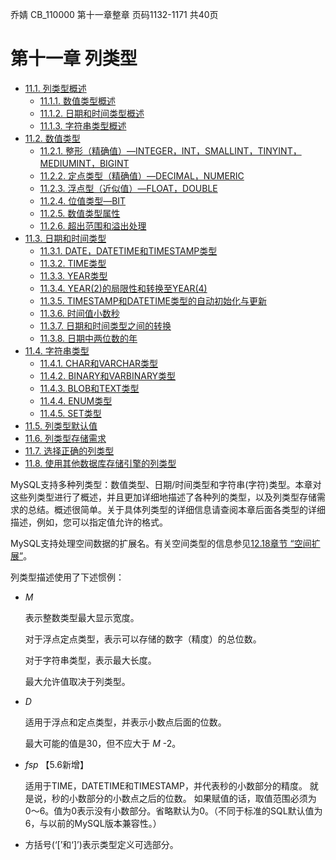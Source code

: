 乔婧 CB_110000 第十一章整章 页码1132-1171 共40页

# 第十一章 列类型

* [11.1. 列类型概述](./11.1.0_Data_Type_Overview.md)
  - [11.1.1. 数值类型概述](./11.1.1_Numeric_Type_Overview.md)
  - [11.1.2. 日期和时间类型概述](./11.1.2_Date_and_Time_Type_Overview.md)
  - [11.1.3. 字符串类型概述](./11.1.3_String_Type_Overview.md)
* [11.2. 数值类型](./11.2.0_Numeric_Types.md)
  - [11.2.1. 整形（精确值）—INTEGER，INT，SMALLINT，TINYINT，MEDIUMINT，BIGINT](./11.2.1_Integer_Types_ExactValue_INTEGER_INT_SMALLINT_TINYINT_MEDIUMINT_BIGINT.md)
  - [11.2.2. 定点类型（精确值）—DECIMAL，NUMERIC](./11.2.2_Fixed-Point_Types_ExactValue_DECIMAL_NUMERIC.md)
  - [11.2.3. 浮点型（近似值）—FLOAT，DOUBLE](./11.2.3_Floating-Point_Types_ApproximateValue_FLOAT_DOUBLE.md)
  - [11.2.4. 位值类型—BIT](./11.2.4_Bit-Value_Type-BIT.md)
  - [11.2.5. 数值类型属性](./11.2.5_Numeric_Type_Attributes.md)
  - [11.2.6. 超出范围和溢出处理](./11.2.6_Out-of-Range_and_Overflow_Handling.md)
* [11.3. 日期和时间类型](./11.3.0_Date_and_Time_Types.md)
  - [11.3.1. DATE，DATETIME和TIMESTAMP类型](./11.3.1_The_DATE_DATETIME_and_TIMESTAMP_Types.md)
  - [11.3.2. TIME类型](./11.3.2_The_TIME_Type.md)
  - [11.3.3. YEAR类型](./11.3.3_The_YEAR_Type.md)
  - [11.3.4. YEAR(2)的局限性和转换至YEAR(4)](./11.3.4_YEAR2_Limitations_and_Migrating_to_YEAR4.md)
  - [11.3.5. TIMESTAMP和DATETIME类型的自动初始化与更新](./11.3.5_Automatic_Initialization_and_Updating_for_TIMESTAMP_and_DATETIME.md)
  - [11.3.6. 时间值小数秒](./11.3.6_Fractional_Seconds_in_Time_Values.md)
  - [11.3.7. 日期和时间类型之间的转换](./11.3.7_Conversion_Between_Date_and_Time_Types.md)
  - [11.3.8. 日期中两位数的年](./11.3.8_Two-Digit_Years_in_Dates.md)
* [11.4. 字符串类型](./11.4.0_String_Types.md)
  - [11.4.1. CHAR和VARCHAR类型](./11.4.1_The_CHAR_and_VARCHAR_Types.md)
  - [11.4.2. BINARY和VARBINARY类型](./11.4.2_The_BINARY_and_VARBINARY_Types.md)
  - [11.4.3. BLOB和TEXT类型](./11.4.3_The_BLOB_and_TEXT_Types.md)
  - [11.4.4. ENUM类型](./11.4.4_The_ENUM_Type.md)
  - [11.4.5. SET类型](./11.4.5_The_SET_Type.md)
* [11.5. 列类型默认值](./11.5.0_Data_Type_Default_Values.md)
* [11.6. 列类型存储需求](./11.6.0_Data_Type_Storage_Requirements.md)
* [11.7. 选择正确的列类型](./11.7.0_Choosing_the_Right_Type_for_a_Column.md)
* [11.8. 使用其他数据库存储引擎的列类型](./11.8.0_Using_Data_Types_from_Other_Database_Engines.md)


MySQL支持多种列类型：数值类型、日期/时间类型和字符串(字符)类型。本章对这些列类型进行了概述，并且更加详细地描述了各种列的类型，以及列类型存储需求的总结。概述很简单。关于具体列类型的详细信息请查阅本章后面各类型的详细描述，例如，您可以指定值允许的格式。

MySQL支持处理空间数据的扩展名。有关空间类型的信息参见[12.18章节 “空间扩展”](12.18)。

列类型描述使用了下述惯例：

* *M* 
    
    表示整数类型最大显示宽度。

    对于浮点定点类型，表示可以存储的数字（精度）的总位数。

    对于字符串类型，表示最大长度。

    最大允许值取决于列类型。

* *D*

    适用于浮点和定点类型，并表示小数点后面的位数。

    最大可能的值是30，但不应大于 *M* -2。

* *fsp* 【5.6新增】

    适用于TIME，DATETIME和TIMESTAMP，并代表秒的小数部分的精度。
    就是说，秒的小数部分的小数点之后的位数。
    如果赋值的话，取值范围必须为0〜6。值为0表示没有小数部分。省略默认为0。（不同于标准的SQL默认值为6，与以前的MySQL版本兼容性。）

* 方括号(‘[’和‘]’)表示类型定义可选部分。
